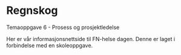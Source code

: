 # Regnskog
Temaoppgave 6 - Prosess og prosjektledelse

Her er vår informasjonsnettside til FN-helse dagen. 
Denne er laget i forbindelse med en skoleoppgave. 
